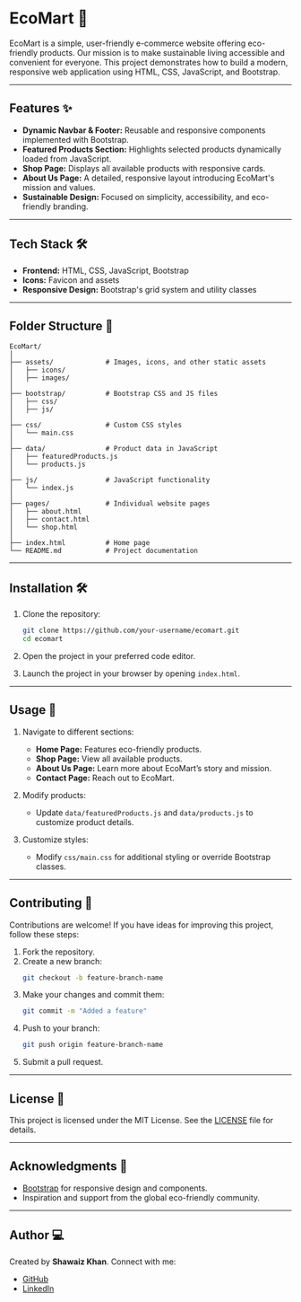 # EcoMart 🌿

EcoMart is a simple, user-friendly e-commerce website offering eco-friendly products. Our mission is to make sustainable living accessible and convenient for everyone. This project demonstrates how to build a modern, responsive web application using HTML, CSS, JavaScript, and Bootstrap.

---

## Features ✨

- **Dynamic Navbar & Footer:** Reusable and responsive components implemented with Bootstrap.
- **Featured Products Section:** Highlights selected products dynamically loaded from JavaScript.
- **Shop Page:** Displays all available products with responsive cards.
- **About Us Page:** A detailed, responsive layout introducing EcoMart's mission and values.
- **Sustainable Design:** Focused on simplicity, accessibility, and eco-friendly branding.

---

## Tech Stack 🛠️

- **Frontend:** HTML, CSS, JavaScript, Bootstrap
- **Icons:** Favicon and assets
- **Responsive Design:** Bootstrap's grid system and utility classes

---

## Folder Structure 📂

```plaintext
EcoMart/
│
├── assets/             # Images, icons, and other static assets
│   ├── icons/
│   ├── images/
│
├── bootstrap/          # Bootstrap CSS and JS files
│   ├── css/
│   ├── js/
│
├── css/                # Custom CSS styles
│   └── main.css
│
├── data/               # Product data in JavaScript
│   ├── featuredProducts.js
│   └── products.js
│
├── js/                 # JavaScript functionality
│   └── index.js
│
├── pages/              # Individual website pages
│   ├── about.html
│   ├── contact.html
│   └── shop.html
│
├── index.html          # Home page
└── README.md           # Project documentation
```

---

## Installation 🛠️

1. Clone the repository:
   ```bash
   git clone https://github.com/your-username/ecomart.git
   cd ecomart
   ```

2. Open the project in your preferred code editor.

3. Launch the project in your browser by opening `index.html`.

---

## Usage 🚀

1. Navigate to different sections:
   - **Home Page:** Features eco-friendly products.
   - **Shop Page:** View all available products.
   - **About Us Page:** Learn more about EcoMart’s story and mission.
   - **Contact Page:** Reach out to EcoMart.

2. Modify products:
   - Update `data/featuredProducts.js` and `data/products.js` to customize product details.

3. Customize styles:
   - Modify `css/main.css` for additional styling or override Bootstrap classes.

---

## Contributing 🤝

Contributions are welcome! If you have ideas for improving this project, follow these steps:

1. Fork the repository.
2. Create a new branch:
   ```bash
   git checkout -b feature-branch-name
   ```
3. Make your changes and commit them:
   ```bash
   git commit -m "Added a feature"
   ```
4. Push to your branch:
   ```bash
   git push origin feature-branch-name
   ```
5. Submit a pull request.

---

## License 📜

This project is licensed under the MIT License. See the [LICENSE](LICENSE) file for details.

---

## Acknowledgments 🙌

- [Bootstrap](https://getbootstrap.com/) for responsive design and components.
- Inspiration and support from the global eco-friendly community.

---

## Author 💻

Created by **Shawaiz Khan**. Connect with me:
- [GitHub](https://github.com/shawaiz-khan)
- [LinkedIn](https://linkedin.com/in/bizshawaizkhan)
```